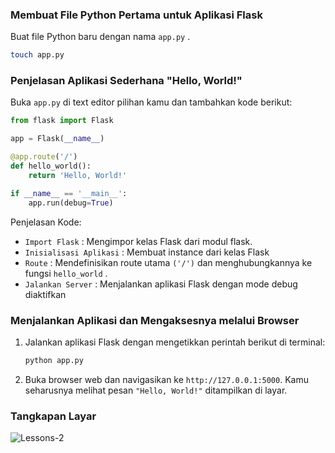<div class="space-y-3">
  <h3 class="text-lg leading-snug dark:text-zinc-300"><strong>Membuat File Python Pertama untuk Aplikasi Flask</strong></h3>
    <p>Buat file Python baru dengan nama <code>app.py</code> .</p>

```bash
touch app.py
```
</div>

<div class="space-y-3">
  <h3 class="text-lg leading-snug dark:text-zinc-300"><strong>Penjelasan Aplikasi Sederhana "Hello, World!"</strong></h3>
  <p>Buka <code>app.py</code> di text editor pilihan kamu dan tambahkan kode berikut:</p>

```python
from flask import Flask

app = Flask(__name__)

@app.route('/')
def hello_world():
    return 'Hello, World!'

if __name__ == '__main__':
    app.run(debug=True)
```

  <p>Penjelasan Kode:</p>
  <ul className="list-disc space-y-3 pb-2 pl-10">
    <li><code>Import Flask</code> : Mengimpor kelas Flask dari modul flask.</li>
    <li><code>Inisialisasi Aplikasi</code> : Membuat instance dari kelas Flask</li>
    <li><code>Route</code> : Mendefinisikan route utama <code>('/')</code> dan menghubungkannya ke fungsi <code>hello_world</code> .</li>
    <li><code>Jalankan Server</code> : Menjalankan aplikasi Flask dengan mode debug diaktifkan</li> 
  </ul>
</div>

<div class="space-y-3">
  <h3 class="text-lg leading-snug dark:text-zinc-300"><strong>Menjalankan Aplikasi dan Mengaksesnya melalui Browser</strong></h3>
  <ol className="list-decimal space-y-3 pb-2 pl-10">
  <li>
    <p>Jalankan aplikasi Flask dengan mengetikkan perintah berikut di terminal:</p>
    
```bash
python app.py
```
  </li>

  <li>
    <p>Buka browser web dan navigasikan ke <code>http://127.0.0.1:5000</code>. Kamu seharusnya melihat pesan <code>"Hello, World!"</code> ditampilkan di layar.</p>
  </li>
  </ol>
</div>

<div class="space-y-3">
  <h3 class="text-lg leading-snug dark:text-zinc-300"><strong>Tangkapan Layar</strong></h3>
  <p class="rounded-xl w-full border border-zinc-200 dark:border-zinc-800">
    <img 
      src="https://res.cloudinary.com/aiiimmmm/image/upload/v1725611982/Lessons-2-02_ilddw0.png" 
      alt="Lessons-2" 
    />
  </p>
</div>